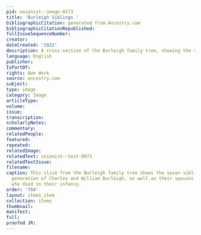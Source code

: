 ```yaml
---
pid: unionist--image-0373
title: 'Burleigh Siblings '
bibliographicCitation: generated from Ancestry.com
bibliographicCitationRepublished: 
fullIssueSequenceNumber: 
creator: 
dateCreated: '2022'
description: A cross-section of the Burleigh family tree, showing the seven siblings
language: English
publisher: 
IsPartOf: 
rights: Own Work
source: ancestry.com
subject: 
type: image
category: Image
articleType: 
volume: 
issue: 
transcription: 
scholarlyNotes: 
commentary: 
relatedPeople: 
featured: 
repeated: 
relatedImage: 
relatedText: unionist--text-0073
relatedTextIssue: 
filename: 
caption: This slice from the Burleigh family tree shows the seven siblings in the
  generation of Charles and William Burleigh, as well as their spouses and the siblings
  who died in their infancy.
order: '784'
layout: items_item
collection: items
thumbnail: 
manifest: 
full: 
proofed JR: 
---
```

